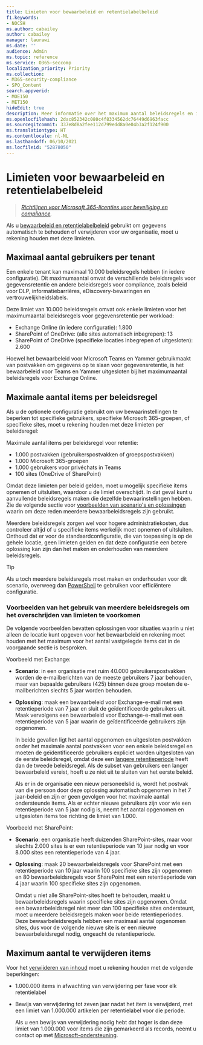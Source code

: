 ```yaml
---
title: Limieten voor bewaarbeleid en retentielabelbeleid
f1.keywords:
- NOCSH
ms.author: cabailey
author: cabailey
manager: laurawi
ms.date: ''
audience: Admin
ms.topic: reference
ms.service: O365-seccomp
localization_priority: Priority
ms.collection:
- M365-security-compliance
- SPO_Content
search.appverid:
- MOE150
- MET150
hideEdit: true
description: Meer informatie over het maximum aantal beleidsregels en items per beleid voor bewaarbeleid en bewaarlabelbeleid
ms.openlocfilehash: 2dac852342c080c4f8334562dc76449d6963facc
ms.sourcegitcommit: 337e8d8a2fee112d799edd8a0e04b3a2f124f900
ms.translationtype: HT
ms.contentlocale: nl-NL
ms.lasthandoff: 06/10/2021
ms.locfileid: "52878050"
---
```

# <a name="limits-for-retention-policies-and-retention-label-policies"></a>Limieten voor bewaarbeleid en retentielabelbeleid

>*[Richtlijnen voor Microsoft 365-licenties voor beveiliging en compliance](/office365/servicedescriptions/microsoft-365-service-descriptions/microsoft-365-tenantlevel-services-licensing-guidance/microsoft-365-security-compliance-licensing-guidance).*

Als u [bewaarbeleid en retentielabelbeleid](retention.md#retention-policies-and-retention-labels) gebruikt om gegevens automatisch te behouden of verwijderen voor uw organisatie, moet u rekening houden met deze limieten.

## <a name="maximum-number-of-policies-per-tenant"></a>Maximaal aantal gebruikers per tenant

Een enkele tenant kan maximaal 10.000 beleidsregels hebben (in iedere configuratie). Dit maximumaantal omvat de verschillende beleidsregels voor gegevensretentie en andere beleidsregels voor compliance, zoals beleid voor DLP, informatiebarrières, eDiscovery-bewaringen en vertrouwelijkheidslabels.

Deze limiet van 10.000 beleidsregels omvat ook enkele limieten voor het maximumaantal beleidsregels voor gegevensretentie per workload:

- Exchange Online (in iedere configuratie): 1.800
- SharePoint of OneDrive: (alle sites automatisch inbegrepen): 13
- SharePoint of OneDrive (specifieke locaties inbegrepen of uitgesloten): 2.600

Hoewel het bewaarbeleid voor Microsoft Teams en Yammer gebruikmaakt van postvakken om gegevens op te slaan voor gegevensretentie, is het bewaarbeleid voor Teams en Yammer uitgesloten bij het maximumaantal beleidsregels voor Exchange Online.

## <a name="maximum-number-of-items-per-policy"></a>Maximale aantal items per beleidsregel

Als u de optionele configuratie gebruikt om uw bewaarinstellingen te beperken tot specifieke gebruikers, specifieke Microsoft 365-groepen, of specifieke sites, moet u rekening houden met deze limieten per beleidsregel: 

Maximale aantal items per beleidsregel voor retentie:

  - 1.000 postvakken (gebruikerspostvakken of groepspostvakken)
  - 1.000 Microsoft 365-groepen
  - 1.000 gebruikers voor privéchats in Teams
  - 100 sites (OneDrive of SharePoint)

Omdat deze limieten per beleid gelden, moet u mogelijk specifieke items opnemen of uitsluiten, waardoor u de limiet overschijdt. In dat geval kunt u aanvullende beleidsregels maken die dezelfde bewaarinstellingen hebben. Zie de volgende sectie voor [voorbeelden van scenario's en oplossingen](#examples-of-using-multiple-policies-to-avoid-exceeding-maximum-numbers) waarin om deze reden meerdere bewaarbeleidsregels zijn gebruikt.

Meerdere beleidsregels zorgen wel voor hogere administratiekosten, dus controleer altijd of u specifieke items werkelijk moet opnemen of uitsluiten. Onthoud dat er voor de standaardconfiguratie, die van toepassing is op de gehele locatie, geen limieten gelden en dat deze configuratie een betere oplossing kan zijn dan het maken en onderhouden van meerdere beleidsregels.

> [!TIP]
> Als u toch meerdere beleidsregels moet maken en onderhouden voor dit scenario, overweeg dan [PowerShell](retention.md#powershell-cmdlets-for-retention-policies-and-retention-labels) te gebruiken voor efficiëntere configuratie.

### <a name="examples-of-using-multiple-policies-to-avoid-exceeding-maximum-numbers"></a>Voorbeelden van het gebruik van meerdere beleidsregels om het overschrijden van limieten te voorkomen

De volgende voorbeelden bevatten oplossingen voor situaties waarin u niet alleen de locatie kunt opgeven voor het bewaarbeleid en rekening moet houden met het maximum voor het aantal vastgelegde items dat in de voorgaande sectie is besproken.

Voorbeeld met Exchange:

- **Scenario**: in een organisatie met ruim 40.000 gebruikerspostvakken worden de e-mailberichten van de meeste gebruikers 7 jaar behouden, maar van bepaalde gebruikers (425) binnen deze groep moeten de e-mailberichten slechts 5 jaar worden behouden.

- **Oplossing**: maak een bewaarbeleid voor Exchange-e-mail met een retentieperiode van 7 jaar en sluit de geïdentificeerde gebruikers uit. Maak vervolgens een bewaarbeleid voor Exchange-e-mail met een retentieperiode van 5 jaar waarin de geïdentificeerde gebruikers zijn opgenomen. 
    
    In beide gevallen ligt het aantal opgenomen en uitgesloten postvakken onder het maximale aantal postvakken voor een enkele beleidsregel en moeten de geïdentificeerde gebruikers expliciet worden uitgesloten van de eerste beleidsregel, omdat deze een [langere retentieperiode](retention.md#the-principles-of-retention-or-what-takes-precedence) heeft dan de tweede beleidsregel. Als de subset van gebruikers een langer bewaarbeleid vereist, hoeft u ze niet uit te sluiten van het eerste beleid.
     
    Als er in de organisatie een nieuw personeelslid is, wordt het postvak van die persoon door deze oplossing automatisch opgenomen in het 7 jaar-beleid en zijn er geen gevolgen voor het maximale aantal ondersteunde items. Als er echter nieuwe gebruikers zijn voor wie een retentieperiode van 5 jaar nodig is, neemt het aantal opgenomen en uitgesloten items toe richting de limiet van 1.000.

Voorbeeld met SharePoint:

- **Scenario**: een organisatie heeft duizenden SharePoint-sites, maar voor slechts 2.000 sites is er een retentieperiode van 10 jaar nodig en voor 8.000 sites een retentieperiode van 4 jaar.

- **Oplossing**: maak 20 bewaarbeleidsregels voor SharePoint met een retentieperiode van 10 jaar waarin 100 specifieke sites zijn opgenomen en 80 bewaarbeleidsregels voor SharePoint met een retentieperiode van 4 jaar waarin 100 specifieke sites zijn opgenomen.
    
    Omdat u niet alle SharePoint-sites hoeft te behouden, maakt u bewaarbeleidsregels waarin specifieke sites zijn opgenomen. Omdat een bewaarbeleidsregel niet meer dan 100 specifieke sites ondersteunt, moet u meerdere beleidsregels maken voor beide retentieperiodes. Deze bewaarbeleidsregels hebben een maximaal aantal opgenomen sites, dus voor de volgende nieuwe site is er een nieuwe bewaarbeleidsregel nodig, ongeacht de retentieperiode.

## <a name="maximum-number-of-items-for-disposition"></a>Maximum aantal te verwijderen items

Voor het [verwijderen van inhoud](disposition.md) moet u rekening houden met de volgende beperkingen:

- 1.000.000 items in afwachting van verwijdering per fase voor elk retentielabel

- Bewijs van verwijdering tot zeven jaar nadat het item is verwijderd, met een limiet van 1.000.000 artikelen per retentielabel voor die periode. 
    
    Als u een bewijs van verwijdering nodig hebt dat hoger is dan deze limiet van 1.000.000 voor items die zijn gemarkeerd als records, neemt u contact op met [Microsoft-ondersteuning](../business-video/get-help-support.md).